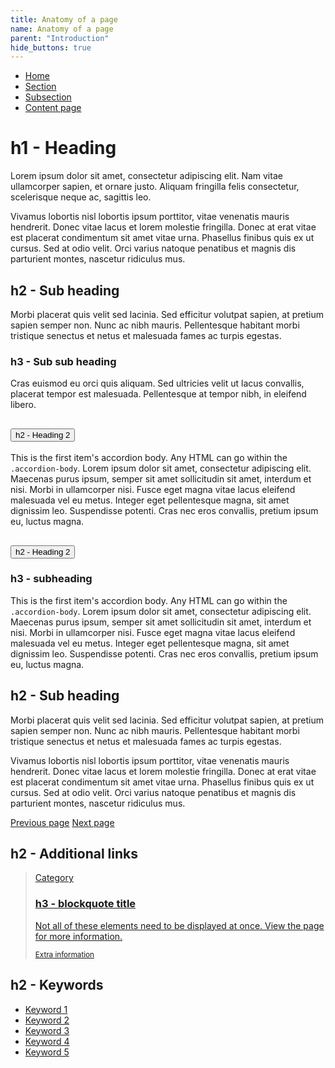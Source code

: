 ```yaml
---
title: Anatomy of a page
name: Anatomy of a page
parent: "Introduction"
hide_buttons: true
---
```

<nav aria-label="breadcrumbs">
    <ul class="breadcrumbs">
        <li><a href="/dewey-design/">Home</a></li>
        <li><a href="">Section</a></li>
        <li><a href="">Subsection</a></li>
        <li><a href="">Content page</a></li>
    </ul>
</nav>
<h1 class="margin-top-zero">h1 - Heading</h1>
<p class="lead">Lorem ipsum dolor sit amet, consectetur adipiscing elit. Nam vitae ullamcorper sapien, et ornare justo. Aliquam fringilla felis consectetur, scelerisque neque ac, sagittis leo.</p>
<p>Vivamus lobortis nisl lobortis ipsum porttitor, vitae venenatis mauris hendrerit. Donec vitae lacus et lorem molestie fringilla. Donec at erat vitae est placerat condimentum sit amet vitae urna. Phasellus finibus quis ex ut cursus. Sed at odio velit. Orci varius natoque penatibus et magnis dis parturient montes, nascetur ridiculus mus.</p>
<h2>h2 - Sub heading</h2>
<p>Morbi placerat quis velit sed lacinia. Sed efficitur volutpat sapien, at pretium sapien semper non. Nunc ac nibh mauris. Pellentesque habitant morbi tristique senectus et netus et malesuada fames ac turpis egestas.</p>
<h3>h3 - Sub sub heading</h3>
<p>Cras euismod eu orci quis aliquam. Sed ultricies velit ut lacus convallis, placerat tempor est malesuada. Pellentesque at tempor nibh, in eleifend libero.</p>
<!-- START Example -->
<div class="accordion" id="accordionExample">
  <div class="accordion-item">
    <h2 class="accordion-header" id="headingOne">
      <button class="accordion-button collapsed" type="button" data-bs-toggle="collapse" data-bs-target="#collapseOne" aria-expanded="false" aria-controls="collapseOne">
        h2 - Heading 2
      </button>
    </h2>
    <div id="collapseOne" class="accordion-collapse collapse" aria-labelledby="headingOne">
      <div class="accordion-body">
        <p>This is the first item's accordion body. Any HTML can go within the <code>.accordion-body</code>. Lorem ipsum dolor sit amet, consectetur adipiscing elit. Maecenas purus ipsum, semper sit amet sollicitudin sit amet, interdum et nisi. Morbi in ullamcorper nisi. Fusce eget magna vitae lacus eleifend malesuada vel eu metus. Integer eget pellentesque magna, sit amet dignissim leo. Suspendisse potenti. Cras nec eros convallis, pretium ipsum eu, luctus magna.</p>
      </div>
    </div>
  </div>
  <div class="accordion-item">
    <h2 class="accordion-header" id="headingTwo">
      <button class="accordion-button collapsed" type="button" data-bs-toggle="collapse" data-bs-target="#collapseTwo" aria-expanded="false" aria-controls="collapseTwo">
        h2 - Heading 2
      </button>
    </h2>
    <div id="collapseTwo" class="accordion-collapse collapse" aria-labelledby="headingTwo">
      <div class="accordion-body">
         <h3>h3 - subheading</h3>
        <p>This is the first item's accordion body. Any HTML can go within the <code>.accordion-body</code>. Lorem ipsum dolor sit amet, consectetur adipiscing elit. Maecenas purus ipsum, semper sit amet sollicitudin sit amet, interdum et nisi. Morbi in ullamcorper nisi. Fusce eget magna vitae lacus eleifend malesuada vel eu metus. Integer eget pellentesque magna, sit amet dignissim leo. Suspendisse potenti. Cras nec eros convallis, pretium ipsum eu, luctus magna.</p>
      </div>
    </div>
  </div>
</div>
<!-- END Example -->
<h2>h2 - Sub heading</h2>
<p>Morbi placerat quis velit sed lacinia. Sed efficitur volutpat sapien, at pretium sapien semper non. Nunc ac nibh mauris. Pellentesque habitant morbi tristique senectus et netus et malesuada fames ac turpis egestas.</p>

<p>Vivamus lobortis nisl lobortis ipsum porttitor, vitae venenatis mauris hendrerit. Donec vitae lacus et lorem molestie fringilla. Donec at erat vitae est placerat condimentum sit amet vitae urna. Phasellus finibus quis ex ut cursus. Sed at odio velit. Orci varius natoque penatibus et magnis dis parturient montes, nascetur ridiculus mus.</p>
<nav class="btn-nav-container" aria-label="Previous and next buttons">
    <a class="btn btn-nav-prev" href="" aria-label="Previous page">Previous page</a>
    <a class="btn btn-nav-next" href="" aria-label="Next page">Next page</a>
</nav>
<h2 class="margin-top-xl">h2 - Additional links</h2>
<blockquote class="link margin-top-xs">
	<a href="../../components-simple/blockquotes#nav">
        <div class="content">
            <p class="category">Category</p>
            <h3>h3 - blockquote title</h3>
            <p>Not all of these elements need to be displayed at once. View the page for more information.</p>
            <small>Extra information</small>
        </div>
        <div class="icon-wrap"><img src="../../images/icon-llcc-large.svg" alt="" /></div>
    </a>
</blockquote>
<div class="keywords">
	<h2 class="h5">h2 - Keywords</h2>
	<ul>
		<li><a href="">Keyword 1</a></li>
		<li><a href="">Keyword 2</a></li>
		<li><a href="">Keyword 3</a></li>
		<li><a href="">Keyword 4</a></li>
		<li><a href="">Keyword 5</a></li>
	</ul>
</div>
